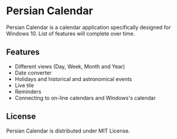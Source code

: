 # Persian Calendar
Persian Calendar is a calendar application specifically designed for Windows 10.
List of features will complete over time.

Features
-----
* Different views (Day, Week, Month and Year)
* Date converter
* Holidays and historical and astronomical events
* Live tile
* Reminders
* Connecting to on-line calendars and Windows's calendar

License
-----
Persian Calendar is distributed under MIT License.
